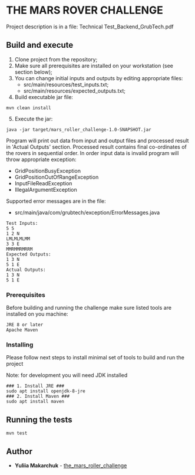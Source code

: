 # THE MARS ROVER CHALLENGE

Project description is in a file: Technical Test_Backend_GrubTech.pdf

## Build and execute

1. Clone project from the repository;
2. Make sure all prerequisites are installed on your workstation (see section below);
3. You can change initial inputs and outputs by editing appropriate files:
   - src/main/resources/test_inputs.txt;
   - src/main/resources/expected_outputs.txt;
4. Build executable jar file:
```
mvn clean install
```
5. Execute the jar:
```
java -jar target/mars_roller_challenge-1.0-SNAPSHOT.jar
```
Program will print out data from input and output files and processed result in 'Actual Outputs' section.
Processed result contains final co-ordinates of the rovers in sequential order.
In order input data is invalid program will throw appropriate exception:
- GridPositionBusyException
- GridPositionOutOfRangeException
- InputFileReadException
- IllegalArgumentException

Supported error messages are in the file:
- src/main/java/com/grubtech/exception/ErrorMessages.java

```
Test Inputs:
5 5
1 2 N
LMLMLMLMM
3 3 E
MMRMMRMRRM
Expected Outputs:
1 3 N
5 1 E
Actual Outputs:
1 3 N
5 1 E
```

### Prerequisites

Before building and running the challenge make sure listed tools are installed on you machine:

```
JRE 8 or later
Apache Maven
```

### Installing

Please follow next steps to install minimal set of tools to build and run the project

Note: for development you will need JDK installed

```
### 1. Install JRE ###
sudo apt install openjdk-8-jre
### 2. Install Maven ###
sudo apt install maven
```

## Running the tests

```
mvn test
```

## Author

* **Yuliia Makarchuk** - [the_mars_roller_challenge](https://github.com/fantagero/the_mars_roller_challenge)